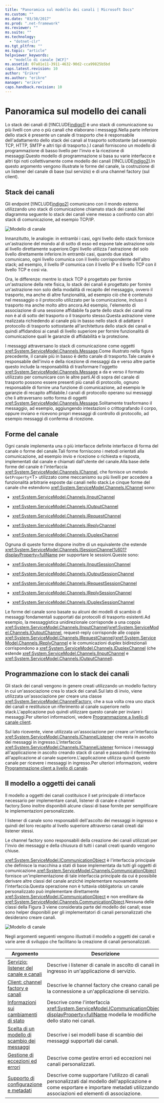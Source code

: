 ```yaml
---
title: "Panoramica sul modello dei canali | Microsoft Docs"
ms.custom: ""
ms.date: "03/30/2017"
ms.prod: ".net-framework"
ms.reviewer: ""
ms.suite: ""
ms.technology: 
  - "dotnet-clr"
ms.tgt_pltfrm: ""
ms.topic: "article"
helpviewer_keywords: 
  - "modello di canale [WCF]"
ms.assetid: 07a81e11-3911-4632-90d2-cca99825b5bd
caps.latest.revision: 10
author: "Erikre"
ms.author: "erikre"
manager: "erikre"
caps.handback.revision: 10
---
```

# Panoramica sul modello dei canali
Lo stack dei canali di [!INCLUDE[indigo1](../../../../includes/indigo1-md.md)] è uno stack di comunicazione su più livelli con uno o più canali che elaborano i messaggi.Nella parte inferiore dello stack è presente un canale di trasporto che è responsabile dell'adattamento dello stack dei canali al trasporto sottostante \(ad esempio TCP, HTTP, SMTP e altri tipi di trasporto.\).I canali forniscono un modello di programmazione di basso livello per l'invio e la ricezione di messaggi.Questo modello di programmazione si basa su varie interfacce e altri tipi noti collettivamente come modello dei canali [!INCLUDE[indigo2](../../../../includes/indigo2-md.md)].In questo argomento vengono illustrate le forme del canale, la costruzione di un listener del canale di base \(sul servizio\) e di una channel factory \(sul client\).  
  
## Stack dei canali  
 Gli endpoint [!INCLUDE[indigo2](../../../../includes/indigo2-md.md)] comunicano con il mondo esterno utilizzando uno stack di comunicazione chiamato stack dei canali.Nel diagramma seguente lo stack dei canali viene messo a confronto con altri stack di comunicazione, ad esempio TCP\/IP.  
  
 ![Modello di canale](../../../../docs/framework/wcf/extending/media/wcfc-channelstackhighlevelc.gif "wcfc\_ChannelStackHighLevelc")  
  
 Innanzitutto, le analogie: in entrambi i casi, ogni livello dello stack fornisce un'astrazione del mondo al di sotto di esso ed espone tale astrazione solo al livello direttamente superiore.Ogni livello utilizza l'astrazione del solo livello direttamente inferiore.In entrambi casi, quando due stack comunicano, ogni livello comunica con il livello corrispondente dell'altro stack; ad esempio, il livello IP comunica con il livello IP e il livello TCP con il livello TCP e così via.  
  
 Ora, le differenze: mentre lo stack TCP è progettato per fornire un'astrazione della rete fisica, lo stack dei canali è progettato per fornire un'astrazione non solo della modalità di recapito del messaggio, ovvero il trasporto, ma anche di altre funzionalità, ad esempio ciò che è contenuto nel messaggio o il protocollo utilizzato per la comunicazione, incluso il trasporto ma anche molto altro ancora.Ad esempio, l'elemento di associazione di una sessione affidabile fa parte dello stack dei canali ma non è al di sotto del trasporto o il trasporto stesso.Questa astrazione viene realizzata richiedendo al canale più in basso nello stack di adattare il protocollo di trasporto sottostante all'architettura dello stack dei canali e quindi affidandosi ai canali di livello superiore per fornire funzionalità di comunicazione quali le garanzie di affidabilità e la protezione.  
  
 I messaggi attraversano lo stack di comunicazione come oggetti <xref:System.ServiceModel.Channels.Message>.Come illustrato nella figura precedente, il canale più in basso è detto canale di trasporto.Tale canale è responsabile dell'invio e della ricezione di messaggi da e verso altre partie questo include la responsabilità di trasformare l'oggetto <xref:System.ServiceModel.Channels.Message> a da e verso il formato utilizzato per comunicare con le altre parti.Al di sopra del canale di trasporto possono essere presenti più canali di protocollo, ognuno responsabile di fornire una funzione di comunicazione, ad esempio le garanzie di recapito affidabile.I canali di protocollo operano sui messaggi che li attraversano sotto forma di oggetti <xref:System.ServiceModel.Channels.Message>.Solitamente trasformano il messaggio, ad esempio, aggiungendo intestazioni o crittografando il corpo, oppure inviano e ricevono propri messaggi di controllo di protocollo, ad esempio messaggi di conferma di ricezione.  
  
## Forme del canale  
 Ogni canale implementa una o più interfacce definite interfacce di forma del canale o forme del canale.Tali forme forniscono i metodi orientati alla comunicazione, ad esempio invio e ricezione o richiesta e risposta, implementati dal canale e chiamati dall'utente del canale.Alla base delle forme del canale è l'interfaccia <xref:System.ServiceModel.Channels.IChannel>, che fornisce un metodo `GetProperty`\<T\> utilizzato come meccanismo su più livelli per accedere a funzionalità arbitrarie esposte dai canali nello stack.Le cinque forme del canale che estendono <xref:System.ServiceModel.Channels.IChannel> sono:  
  
-   <xref:System.ServiceModel.Channels.IInputChannel>  
  
-   <xref:System.ServiceModel.Channels.IOutputChannel>  
  
-   <xref:System.ServiceModel.Channels.IRequestChannel>  
  
-   <xref:System.ServiceModel.Channels.IReplyChannel>  
  
-   <xref:System.ServiceModel.Channels.IDuplexChannel>  
  
 Ognuna di queste forme dispone inoltre di un equivalente che estende <xref:System.ServiceModel.Channels.ISessionChannel%601?displayProperty=fullName> per supportare le sessioni.Queste sono:  
  
-   <xref:System.ServiceModel.Channels.IInputSessionChannel>  
  
-   <xref:System.ServiceModel.Channels.IOutputSessionChannel>  
  
-   <xref:System.ServiceModel.Channels.IRequestSessionChannel>  
  
-   <xref:System.ServiceModel.Channels.IReplySessionChannel>  
  
-   <xref:System.ServiceModel.Channels.IDuplexSessionChannel>  
  
 Le forme del canale sono basate su alcuni dei modelli di scambio di messaggi fondamentali supportati dai protocolli di trasporto esistenti.Ad esempio, la messaggistica unidirezionale corrisponde a una coppia <xref:System.ServiceModel.Channels.IInputChannel>\/<xref:System.ServiceModel.Channels.IOutputChannel>, request\-reply corrisponde alle coppie <xref:System.ServiceModel.Channels.IRequestChannel>\/<xref:System.ServiceModel.Channels.IReplyChannel> e le comunicazioni duplex bidirezionali corrispondono a <xref:System.ServiceModel.Channels.IDuplexChannel> \(che estende <xref:System.ServiceModel.Channels.IInputChannel> e <xref:System.ServiceModel.Channels.IOutputChannel>\).  
  
## Programmazione con lo stack dei canali  
 Gli stack dei canali vengono in genere creati utilizzando un modello factory in cui un'associazione crea lo stack dei canali.Sul lato di invio, viene utilizzata un'associazione per creare una classe <xref:System.ServiceModel.ChannelFactory>, che a sua volta crea uno stack dei canali e restituisce un riferimento al canale superiore nello stack.L'applicazione può quindi utilizzare questo canale per inviare i messaggi.Per ulteriori informazioni, vedere [Programmazione a livello di canale client](../../../../docs/framework/wcf/extending/client-channel-level-programming.md).  
  
 Sul lato ricevente, viene utilizzata un'associazione per creare un'interfaccia <xref:System.ServiceModel.Channels.IChannelListener> che resta in ascolto dei messaggi in ingresso.L'interfaccia <xref:System.ServiceModel.Channels.IChannelListener> fornisce i messaggi all'applicazione in ascolto creando stack di canali e passando il riferimento all'applicazione al canale superiore.L'applicazione utilizza quindi questo canale per ricevere i messaggi in ingresso.Per ulteriori informazioni, vedere [Programmazione client a livello di canale](../../../../docs/framework/wcf/extending/service-channel-level-programming.md).  
  
## Il modello a oggetti dei canali  
 Il modello a oggetti dei canali costituisce il set principale di interfacce necessario per implementare canali, listener di canale e channel factory.Sono inoltre disponibili alcune classi di base fornite per semplificare le implementazioni personalizzate.  
  
 I listener di canale sono responsabili dell'ascolto dei messaggi in ingresso e quindi del loro recapito al livello superiore attraverso canali creati dai listener stessi.  
  
 Le channel factory sono responsabili della creazione dei canali utilizzati per l'invio dei messaggi e della chiusura di tutti i canali creati quando vengono chiuse.  
  
 <xref:System.ServiceModel.ICommunicationObject> è l'interfaccia principale che definisce la macchina a stati di base implementata da tutti gli oggetti di comunicazione.<xref:System.ServiceModel.Channels.CommunicationObject> fornisce un'implementazione di tale interfaccia principale da cui è possibile derivare altre classi del canale anziché implementare nuovamente l'interfaccia.Questa operazione non è tuttavia obbligatoria: un canale personalizzato può implementare direttamente <xref:System.ServiceModel.ICommunicationObject> e non ereditare da <xref:System.ServiceModel.Channels.CommunicationObject>.Nessuna delle classi della Figura 3 viene considerata parte del modello dei canali; esse sono helper disponibili per gli implementatori di canali personalizzati che desiderano creare canali.  
  
 ![Modello di canale](../../../../docs/framework/wcf/extending/media/wcfc-wcfcchannelsigure3omumtreec.gif "wcfc\_WCFCChannelsigure3OMUMTreec")  
  
 Negli argomenti seguenti vengono illustrati il modello a oggetti dei canali e varie aree di sviluppo che facilitano la creazione di canali personalizzati.  
  
|Argomento|Descrizione|  
|---------------|-----------------|  
|[Servizio: listener del canale e canali](../../../../docs/framework/wcf/extending/service-channel-listeners-and-channels.md)|Descrive i listener di canale in ascolto di canali in ingresso in un'applicazione di servizio.|  
|[Client: channel factory e canali](../../../../docs/framework/wcf/extending/client-channel-factories-and-channels.md)|Descrive le channel factory che creano canali per la connessione a un'applicazione di servizio.|  
|[Informazioni sui cambiamenti di stato](../../../../docs/framework/wcf/extending/understanding-state-changes.md)|Descrive come l'interfaccia <xref:System.ServiceModel.ICommunicationObject?displayProperty=fullName> modella le modifiche dello stato nei canali.|  
|[Scelta di un modello di scambio dei messaggi](../../../../docs/framework/wcf/extending/choosing-a-message-exchange-pattern.md)|Descrive i sei modelli base di scambio dei messaggi supportati dai canali.|  
|[Gestione di eccezioni ed errori](../../../../docs/framework/wcf/extending/handling-exceptions-and-faults.md)|Descrive come gestire errori ed eccezioni nei canali personalizzati.|  
|[Supporto di configurazione e metadati](../../../../docs/framework/wcf/extending/configuration-and-metadata-support.md)|Descrive come supportare l'utilizzo di canali personalizzati dal modello dell'applicazione e come esportare e importare metadati utilizzando associazioni ed elementi di associazione.|